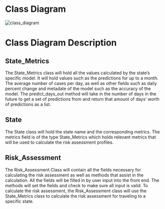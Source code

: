 # Class Diagram
![class_diagram](https://github.com/goodmancode/myflorida-covid-tracker/blob/main/artifacts/sprint_2/architecture/class_diagram.jpg)

# Class Diagram Description

## State_Metrics
The State_Metrics class will hold all the values calculated by the state’s specific model. It will hold values such as the predictions for up to a month. The average number of cases per day, as well as other fields such as daily percent change and metadate of the model such as the accuracy of the model. The predict_days_out method will take in the number of days in the future to get a set of predictions from and return that amount of days’ worth of predictions as a list.

## State 
The State class will hold the state name and the corresponding metrics. The metrics field is of the type State_Metrics which holds relevant metrics that will be used to calculate the risk assessment profiles. 

## Risk_Assessment
The Risk_Assessment Class will contain all the fields necessary for calculating the risk assessment as well as methods that assist in the calculation. All the fields will be filled in by user input into the front end. The methods will set the fields and check to make sure all input is valid. To calculate the risk assessment, the Risk_Assessment class will use the State_Metrics class to calculate the risk assessment for traveling to a specific state. 
